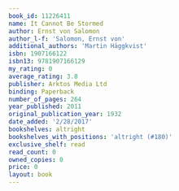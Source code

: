 ```yaml
---
book_id: 11226411
name: It Cannot Be Stormed
author: Ernst von Salomon
author_l-f: 'Salomon, Ernst von'
additional_authors: 'Martin Häggkvist'
isbn: 1907166122
isbn13: 9781907166129
my_rating: 0
average_rating: 3.8
publisher: Arktos Media Ltd
binding: Paperback
number_of_pages: 264
year_published: 2011
original_publication_year: 1932
date_added: '2/28/2017'
bookshelves: altright
bookshelves_with_positions: 'altright (#180)'
exclusive_shelf: read
read_count: 0
owned_copies: 0
price: 0
layout: book
---
```


